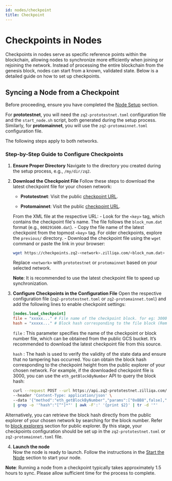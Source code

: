 ```yaml
---
id: nodes/checkpoint
title: Checkpoint
---
```


# Checkpoints in Nodes

Checkpoints in nodes serve as specific reference points within the blockchain, allowing nodes to synchronize more efficiently when joining or rejoining the network. Instead of processing the entire blockchain from the genesis block, nodes can start from a known, validated state. Below is a detailed guide on how to set up checkpoints.

## Syncing a Node from a Checkpoint

Before proceeding, ensure you have completed the [Node Setup](../nodes/node.md#setting-up-your-node) section.

For **prototestnet**, you will need the `zq2-prototestnet.toml` configuration file and the `start_node.sh` script, both generated during the setup process. Similarly, for **protomainnet**, you will use the `zq2-protomainnet.toml` configuration file.

The following steps apply to both networks.

### Step-by-Step Guide to Configure Checkpoints

1. **Ensure Proper Directory**
   Navigate to the directory you created during the setup process, e.g., `/my/dir/zq2`.

2. **Download the Checkpoint File**
   Follow these steps to download the latest checkpoint file for your chosen network:

    - **Prototestnet**:
     Visit the public [checkpoint URL](https://checkpoints.zq2-prototestnet.zilliqa.com/).

    - **Protomainnet**:
     Visit the public [checkpoint URL](https://checkpoints.zq2-protomainnet.zilliqa.com/).

    From the XML file at the respective URL:
        - Look for the `<key>` tag, which contains the checkpoint file's name. The file follows the `block_num.dat` format (e.g., `000291600.dat`).
        - Copy the file name of the latest checkpoint from the topmost `<key>` tag. For older checkpoints, explore the `previous/` directory.
        - Download the checkpoint file using the `wget` command or paste the link in your browser:
      ```bash
      wget https://checkpoints.zq2-<network>.zilliqa.com/<block_num.dat>
      ```
      Replace `<network>` with `prototestnet` or `protomainnet` based on your selected network.

      **Note**: It is recommended to use the latest checkpoint file to speed up synchronization.

3. **Configure Checkpoints in the Configuration File**
   Open the respective configuration file (`zq2-prototestnet.toml` or `zq2-protomainnet.toml`) and add the following lines to enable checkpoint settings:
   ```toml
   [nodes.load_checkpoint]
   file = "xxxxx..." # File name of the checkpoint block. for eg: 3000.dat
   hash = "xxxxx..." # Block hash corresponding to the file block (Remove '0x' prefix from hash if present)
   ```

    `file` : This parameter specifies the name of the checkpoint or block number file, which
    can be obtained from the public GCS bucket. It’s recommended to download the latest checkpoint
    file from this source.

    `hash` : The hash is used to verify the validity of the state data and ensure that no
    tampering has occurred. You can obtain the block hash corresponding to the checkpoint height from the
    public explorer of your chosen network. For example, if the downloaded
    checkpoint file is 3000, you can use the `eth_getBlockByNumber` API to query the block hash:

    ```bash
    curl --request POST --url https://api.zq2-prototestnet.zilliqa.com/ \
    --header 'Content-Type: application/json' \
    --data '{"method":"eth_getBlockByNumber","params":["0xBB8",false],"id":1,"jsonrpc":"2.0"}' \
    | grep -o '"hash":"[^"]*"' | awk -F':' '{print $2}' | tr -d '"'
    ```
  Alternatively, you can retrieve the block hash directly from the public explorer of your chosen network by searching for the block number.
  Refer to [block explorers](../endpoints.md#block-explorer) section for public explorer.
  By this stage, your checkpoints configuration should be set up in the `zq2-prototestnet.toml` or `zq2-protomainnet.toml` file.

4. **Launch the node**  
Now the node is ready to launch. Follow the instructions in the [Start the Node](../nodes/node.md#starting-your-node) section to start your node.

**Note**: Running a node from a checkpoint typically takes approximately 1.5 hours to sync. Please allow sufficient time for the process to complete.
